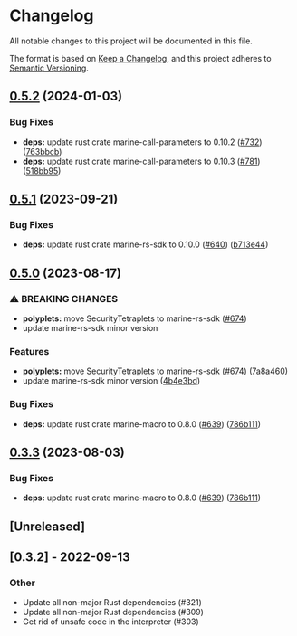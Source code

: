 # Changelog
All notable changes to this project will be documented in this file.

The format is based on [Keep a Changelog](https://keepachangelog.com/en/1.0.0/),
and this project adheres to [Semantic Versioning](https://semver.org/spec/v2.0.0.html).

## [0.5.2](https://github.com/fluencelabs/aquavm/compare/polyplets-v0.5.1...polyplets-v0.5.2) (2024-01-03)


### Bug Fixes

* **deps:** update rust crate marine-call-parameters to 0.10.2 ([#732](https://github.com/fluencelabs/aquavm/issues/732)) ([763bbcb](https://github.com/fluencelabs/aquavm/commit/763bbcb663ba445ed19431929823e7bfcc6d910c))
* **deps:** update rust crate marine-call-parameters to 0.10.3 ([#781](https://github.com/fluencelabs/aquavm/issues/781)) ([518bb95](https://github.com/fluencelabs/aquavm/commit/518bb95a178ab1508d27b1fa71bd205ef05dea8e))

## [0.5.1](https://github.com/fluencelabs/aquavm/compare/polyplets-v0.5.0...polyplets-v0.5.1) (2023-09-21)


### Bug Fixes

* **deps:** update rust crate marine-rs-sdk to 0.10.0 ([#640](https://github.com/fluencelabs/aquavm/issues/640)) ([b713e44](https://github.com/fluencelabs/aquavm/commit/b713e447fca38e0877a6c0e56bf91880f02bf9e4))

## [0.5.0](https://github.com/fluencelabs/aquavm/compare/polyplets-v0.4.0...polyplets-v0.5.0) (2023-08-17)


### ⚠ BREAKING CHANGES

* **polyplets:** move SecurityTetraplets to marine-rs-sdk  ([#674](https://github.com/fluencelabs/aquavm/issues/674))
* update marine-rs-sdk minor version

### Features

* **polyplets:** move SecurityTetraplets to marine-rs-sdk  ([#674](https://github.com/fluencelabs/aquavm/issues/674)) ([7a8a460](https://github.com/fluencelabs/aquavm/commit/7a8a46057297317e1b776b13d913b0d42ec0a9af))
* update marine-rs-sdk minor version ([4b4e3bd](https://github.com/fluencelabs/aquavm/commit/4b4e3bde839d1167ea559d49b183d1a76bc93439))


### Bug Fixes

* **deps:** update rust crate marine-macro to 0.8.0 ([#639](https://github.com/fluencelabs/aquavm/issues/639)) ([786b111](https://github.com/fluencelabs/aquavm/commit/786b11164272f15c5bf1ad89f2a46b170565902d))

## [0.3.3](https://github.com/fluencelabs/aquavm/compare/polyplets-v0.3.2...polyplets-v0.3.3) (2023-08-03)


### Bug Fixes

* **deps:** update rust crate marine-macro to 0.8.0 ([#639](https://github.com/fluencelabs/aquavm/issues/639)) ([786b111](https://github.com/fluencelabs/aquavm/commit/786b11164272f15c5bf1ad89f2a46b170565902d))

## [Unreleased]

## [0.3.2] - 2022-09-13

### Other
- Update all non-major Rust dependencies (#321)
- Update all non-major Rust dependencies (#309)
- Get rid of unsafe code in the interpreter (#303)

